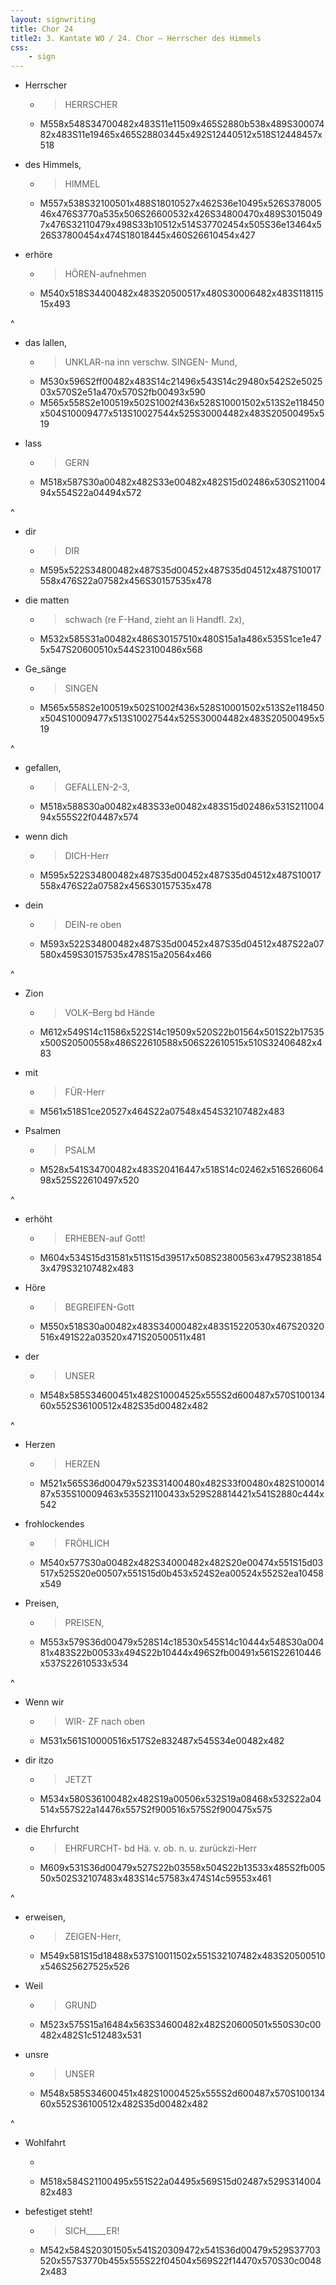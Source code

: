 ```yaml
---
layout: signwriting
title: Chor 24
title2: 3. Kantate WO / 24. Chor – Herrscher des Himmels
css:
    - sign
---
```


<!--
https://www.signbank.org/signpuddle2.0/searchword.php
https://www.sutton-signwriting.io/signmaker
-->

- Herrscher
  + > HERRSCHER
  + M558x548S34700482x483S11e11509x465S2880b538x489S30007482x483S11e19465x465S28803445x492S12440512x518S12448457x518

- des Himmels,
  + > HIMMEL
  + M557x538S32100501x488S18010527x462S36e10495x526S37800546x476S3770a535x506S26600532x426S34800470x489S30150497x476S32110479x498S33b10512x514S37702454x505S36e13464x526S37800454x474S18018445x460S26610454x427

- erhöre
  + >  HÖREN-aufnehmen
  + M540x518S34400482x483S20500517x480S30006482x483S11811515x493

^

- das lallen,
  + > UNKLAR-na inn verschw. SINGEN- Mund,
  + M530x596S2ff00482x483S14c21496x543S14c29480x542S2e502503x570S2e51a470x570S2fb00493x590
  + M565x558S2e100519x502S1002f436x528S10001502x513S2e118450x504S10009477x513S10027544x525S30004482x483S20500495x519

- lass
  + > GERN
  + M518x587S30a00482x482S33e00482x482S15d02486x530S21100494x554S22a04494x572

^

- dir
  + > DIR
  + M595x522S34800482x487S35d00452x487S35d04512x487S10017558x476S22a07582x456S30157535x478

- die matten
  + > schwach (re F-Hand, zieht an li Handfl. 2x),
  + M532x585S31a00482x486S30157510x480S15a1a486x535S1ce1e475x547S20600510x544S23100486x568

- Ge_sänge
  + > SINGEN
  + M565x558S2e100519x502S1002f436x528S10001502x513S2e118450x504S10009477x513S10027544x525S30004482x483S20500495x519

^

- gefallen,
  + > GEFALLEN-2-3,
  + M518x588S30a00482x483S33e00482x483S15d02486x531S21100494x555S22f04487x574

- wenn dich
  + > DICH-Herr
  + M595x522S34800482x487S35d00452x487S35d04512x487S10017558x476S22a07582x456S30157535x478

- dein
  + > DEIN-re oben
  + M593x522S34800482x487S35d00452x487S35d04512x487S22a07580x459S30157535x478S15a20564x466

^ 

- Zion
  + > VOLK–Berg bd Hände
  + M612x549S14c11586x522S14c19509x520S22b01564x501S22b17535x500S20500558x486S22610588x506S22610515x510S32406482x483

- mit
  + > FÜR-Herr
  + M561x518S1ce20527x464S22a07548x454S32107482x483

- Psalmen
  + > PSALM
  + M528x541S34700482x483S20416447x518S14c02462x516S26606498x525S22610497x520

^

- erhöht
  + > ERHEBEN-auf Gott!
  + M604x534S15d31581x511S15d39517x508S23800563x479S23818543x479S32107482x483

- Höre
  + > BEGREIFEN-Gott
  + M550x518S30a00482x483S34000482x483S15220530x467S20320516x491S22a03520x471S20500511x481

- der
  + > UNSER
  + M548x585S34600451x482S10004525x555S2d600487x570S10013460x552S36100512x482S35d00482x482

^

- Herzen
  + > HERZEN
  + M521x565S36d00479x523S31400480x482S33f00480x482S10001487x535S10009463x535S21100433x529S28814421x541S2880c444x542

- frohlockendes
  + > FRÖHLICH
  + M540x577S30a00482x482S34000482x482S20e00474x551S15d03517x525S20e00507x551S15d0b453x524S2ea00524x552S2ea10458x549

- Preisen,
  + > PREISEN,
  + M553x579S36d00479x528S14c18530x545S14c10444x548S30a00481x483S22b00533x494S22b10444x496S2fb00491x561S22610446x537S22610533x534

^

- Wenn wir
  + > WIR- ZF nach oben
  + M531x561S10000516x517S2e832487x545S34e00482x482

- dir itzo
  + > JETZT
  + M534x580S36100482x482S19a00506x532S19a08468x532S22a04514x557S22a14476x557S2f900516x575S2f900475x575

- die Ehrfurcht
  + > EHRFURCHT- bd Hä. v. ob. n. u. zurückzi-Herr
  + M609x531S36d00479x527S22b03558x504S22b13533x485S2fb00550x502S32107483x483S14c57583x474S14c59553x461

^

- erweisen,
  + > ZEIGEN-Herr,
  + M549x581S15d18488x537S10011502x551S32107482x483S20500510x546S25627525x526

- Weil
  + > GRUND
  + M523x575S15a16484x563S34600482x482S20600501x550S30c00482x482S1c512483x531

- unsre
  + > UNSER
  + M548x585S34600451x482S10004525x555S2d600487x570S10013460x552S36100512x482S35d00482x482

^

- Wohlfahrt
  + >
  + M518x584S21100495x551S22a04495x569S15d02487x529S31400482x483

- befestiget steht!
  + > SICH_____ER!
  + M542x584S20301505x541S20309472x541S36d00479x529S37703520x557S3770b455x555S22f04504x569S22f14470x570S30c00482x483
